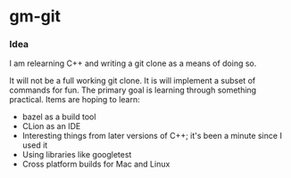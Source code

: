 # gm-git


### Idea

I am relearning C++ and writing a git clone as a means of doing so.

It will not be a full working git clone.  It is will implement a subset of commands for fun.  The primary goal is learning through something practical.  Items are hoping to learn:
* bazel as a build tool
* CLion as an IDE
* Interesting things from later versions of C++; it's been a minute since I used it
* Using libraries like googletest
* Cross platform builds for Mac and Linux


